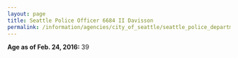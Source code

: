 ```yaml
---
layout: page
title: Seattle Police Officer 6684 II Davisson
permalink: /information/agencies/city_of_seattle/seattle_police_department/copbook/6684/
---
```


**Age as of Feb. 24, 2016:** 39
